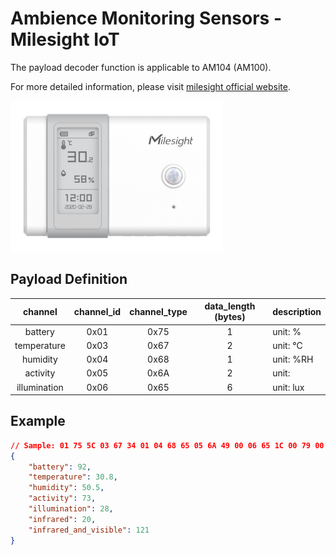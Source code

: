 # Ambience Monitoring Sensors - Milesight IoT

The payload decoder function is applicable to AM104 (AM100).

For more detailed information, please visit [milesight official website](https://www.milesight-iot.com).

![AM104](AM104.png)

## Payload Definition

|   channel    | channel_id | channel_type | data_length (bytes) | description |
| :----------: | :--------: | :----------: | :-----------------: | ----------- |
|   battery    |    0x01    |     0x75     |          1          | unit: %     |
| temperature  |    0x03    |     0x67     |          2          | unit: ℃     |
|   humidity   |    0x04    |     0x68     |          1          | unit: %RH   |
|   activity   |    0x05    |     0x6A     |          2          | unit:       |
| illumination |    0x06    |     0x65     |          6          | unit: lux   |

## Example

```json
// Sample: 01 75 5C 03 67 34 01 04 68 65 05 6A 49 00 06 65 1C 00 79 00 14 00
{
    "battery": 92,
    "temperature": 30.8,
    "humidity": 50.5,
    "activity": 73,
    "illumination": 28,
    "infrared": 20,
    "infrared_and_visible": 121
}
```
